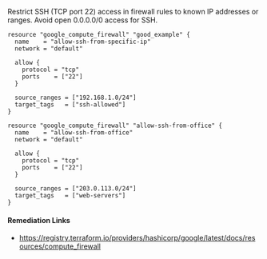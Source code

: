 
Restrict SSH (TCP port 22) access in firewall rules to known IP addresses or ranges. Avoid open 0.0.0.0/0 access for SSH.


```hcl
resource "google_compute_firewall" "good_example" {
  name    = "allow-ssh-from-specific-ip"
  network = "default"

  allow {
    protocol = "tcp"
    ports    = ["22"]
  }

  source_ranges = ["192.168.1.0/24"]
  target_tags   = ["ssh-allowed"]
}
```
```hcl
resource "google_compute_firewall" "allow-ssh-from-office" {
  name    = "allow-ssh-from-office"
  network = "default"

  allow {
    protocol = "tcp"
    ports    = ["22"]
  }

  source_ranges = ["203.0.113.0/24"]
  target_tags   = ["web-servers"]
}
```

#### Remediation Links
 - https://registry.terraform.io/providers/hashicorp/google/latest/docs/resources/compute_firewall

